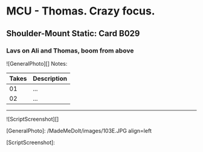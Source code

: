 # MCU - Thomas. Crazy focus.

## Shoulder-Mount Static: Card B029

### Lavs on Ali and Thomas, boom from above

![GeneralPhoto][]
Notes: 

| Takes | Description |
|:---|:----|
| 01 | ... |
| 02 | ... |

----

![ScriptScreenshot][]


[GeneralPhoto]:  /MadeMeDoIt/images/103E.JPG align=left

[ScriptScreenshot]: 
